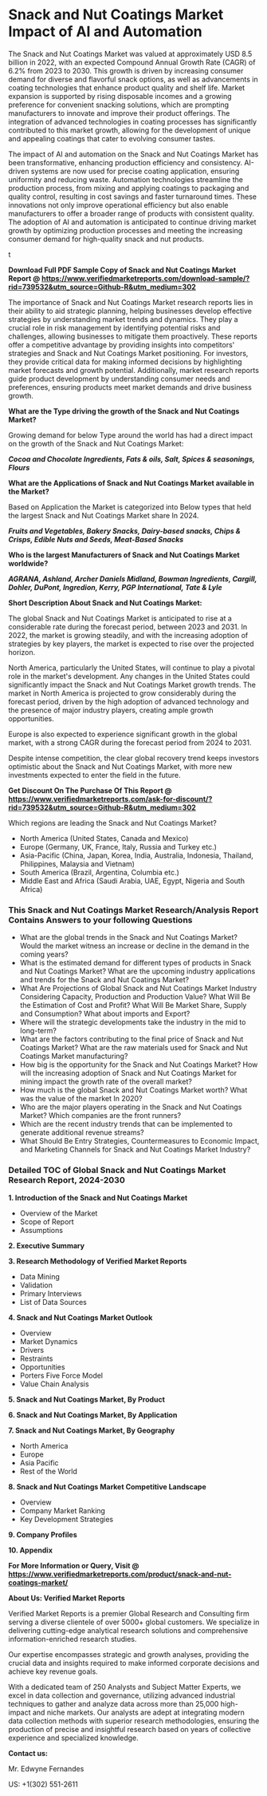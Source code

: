 <meta name="title" content="Global Snack and Nut Coatings Market Impact of AI and Automation"><meta name="description" content="The Snack and Nut Coatings Market was valued at approximately USD 8.5 billion in 2022, with an expected Compound Annual Growth Rate (CAGR) of 6.2% from 2023 to 2030. T"><meta name="title" content="Snack and Nut Coatings Market Size, Share, Scope, Trends, Growth, Opportunities, Analysis, Forecast"><h1>Snack and Nut Coatings Market Impact of AI and Automation</h1><p>The Snack and Nut Coatings Market was valued at approximately USD 8.5 billion in 2022, with an expected Compound Annual Growth Rate (CAGR) of 6.2% from 2023 to 2030. This growth is driven by increasing consumer demand for diverse and flavorful snack options, as well as advancements in coating technologies that enhance product quality and shelf life. Market expansion is supported by rising disposable incomes and a growing preference for convenient snacking solutions, which are prompting manufacturers to innovate and improve their product offerings. The integration of advanced technologies in coating processes has significantly contributed to this market growth, allowing for the development of unique and appealing coatings that cater to evolving consumer tastes.</p><p>The impact of AI and automation on the Snack and Nut Coatings Market has been transformative, enhancing production efficiency and consistency. AI-driven systems are now used for precise coating application, ensuring uniformity and reducing waste. Automation technologies streamline the production process, from mixing and applying coatings to packaging and quality control, resulting in cost savings and faster turnaround times. These innovations not only improve operational efficiency but also enable manufacturers to offer a broader range of products with consistent quality. The adoption of AI and automation is anticipated to continue driving market growth by optimizing production processes and meeting the increasing consumer demand for high-quality snack and nut products.</p>t</p><p id="" class=""><strong>Download Full PDF Sample Copy of Snack and Nut Coatings Market Report @ <a href="https://www.verifiedmarketreports.com/download-sample/?rid=739532&utm_source=Github-R&utm_medium=302" target="_blank">https://www.verifiedmarketreports.com/download-sample/?rid=739532&utm_source=Github-R&utm_medium=302</a></strong></p><p>The importance of&nbsp;Snack and Nut Coatings Market research reports lies in their ability to aid strategic planning, helping businesses develop effective strategies by understanding market trends and dynamics. They play a crucial role in risk management by identifying potential risks and challenges, allowing businesses to mitigate them proactively. These reports offer a competitive advantage by providing insights into competitors' strategies and Snack and Nut Coatings Market positioning. For investors, they provide critical data for making informed decisions by highlighting market forecasts and growth potential. Additionally, market research reports guide product development by understanding consumer needs and preferences, ensuring products meet market demands and drive business growth.</p><p><strong>What are the&nbsp;Type driving the growth of the Snack and Nut Coatings Market?</strong></p><p id="" class="">Growing demand for below Type around the world has had a direct impact on the growth of the Snack and Nut Coatings Market:</p><em><strong>Cocoa and Chocolate Ingredients, Fats & oils, Salt, Spices & seasonings, Flours</strong></em></p><strong>What are the&nbsp;Applications&nbsp;of Snack and Nut Coatings Market available in the Market?</strong></p><p id="" class="">Based on Application the Market is categorized into Below types that held the largest Snack and Nut Coatings Market share In 2024.</p><em><strong>Fruits and Vegetables, Bakery Snacks, Dairy-based snacks, Chips & Crisps, Edible Nuts and Seeds, Meat-Based Snacks</strong></em></p><strong>Who is the largest Manufacturers of Snack and Nut Coatings Market worldwide?</strong></p><p><em><strong>AGRANA, Ashland, Archer Daniels Midland, Bowman Ingredients, Cargill, Dohler, DuPont, Ingredion, Kerry, PGP International, Tate & Lyle</strong></em></p><p id="" class=""><strong>Short Description About Snack and Nut Coatings Market:</strong></p><p>The global Snack and Nut Coatings Market is anticipated to rise at a considerable rate during the forecast period, between 2023 and 2031. In 2022, the market is growing steadily, and with the increasing adoption of strategies by key players, the market is expected to rise over the projected horizon.</p><p>North America, particularly the United States, will continue to play a pivotal role in the market's development. Any changes in the United States could significantly impact the Snack and Nut Coatings Market growth trends. The market in North America is projected to grow considerably during the forecast period, driven by the high adoption of advanced technology and the presence of major industry players, creating ample growth opportunities.</p><p>Europe is also expected to experience significant growth in the global market, with a strong CAGR during the forecast period from 2024 to 2031.</p><p>Despite intense competition, the clear global recovery trend keeps investors optimistic about the Snack and Nut Coatings Market, with more new investments expected to enter the field in the future.</p><p id="" class=""><strong>Get Discount On The Purchase Of This Report @ <a href="https://www.verifiedmarketreports.com/ask-for-discount/?rid=739532&utm_source=Github-R&utm_medium=302" target="_blank">https://www.verifiedmarketreports.com/ask-for-discount/?rid=739532&utm_source=Github-R&utm_medium=302</a></strong></p>Which regions are leading the Snack and Nut Coatings Market?</p><ul><li>North America (United States, Canada and Mexico)</li><li>Europe (Germany, UK, France, Italy, Russia and Turkey etc.)</li><li>Asia-Pacific (China, Japan, Korea, India, Australia, Indonesia, Thailand, Philippines, Malaysia and Vietnam)</li><li>South America (Brazil, Argentina, Columbia etc.)</li><li>Middle East and Africa (Saudi Arabia, UAE, Egypt, Nigeria and South Africa)</li></ul><h3 id="" class="">This Snack and Nut Coatings Market Research/Analysis Report Contains Answers to your following Questions</h3><ul><li>What are the global trends in the Snack and Nut Coatings Market? Would the market witness an increase or decline in the demand in the coming years?</li><li>What is the estimated demand for different types of products in Snack and Nut Coatings Market? What are the upcoming industry applications and trends for the Snack and Nut Coatings Market?</li><li>What Are Projections of Global Snack and Nut Coatings Market Industry Considering Capacity, Production and Production Value? What Will Be the Estimation of Cost and Profit? What Will Be Market Share, Supply and Consumption? What about imports and Export?</li><li>Where will the strategic developments take the industry in the mid to long-term?</li><li>What are the factors contributing to the final price of Snack and Nut Coatings Market? What are the raw materials used for Snack and Nut Coatings Market manufacturing?</li><li>How big is the opportunity for the Snack and Nut Coatings Market? How will the increasing adoption of Snack and Nut Coatings Market for mining impact the growth rate of the overall market?</li><li>How much is the global Snack and Nut Coatings Market worth? What was the value of the market In 2020?</li><li>Who are the major players operating in the Snack and Nut Coatings Market? Which companies are the front runners?</li><li>Which are the recent industry trends that can be implemented to generate additional revenue streams?</li><li>What Should Be Entry Strategies, Countermeasures to Economic Impact, and Marketing Channels for Snack and Nut Coatings Market Industry?</li></ul><h3 id="" class="">Detailed TOC of Global Snack and Nut Coatings Market Research Report, 2024-2030</h3><p id="" class=""><strong>1. Introduction of the Snack and Nut Coatings Market</strong></p><ul><li>Overview of the Market</li><li>Scope of Report</li><li>Assumptions</li></ul><p id="" class=""><strong>2. Executive Summary</strong></p><p id="" class=""><strong>3. Research Methodology of Verified Market Reports</strong></p><ul><li>Data Mining</li><li>Validation</li><li>Primary Interviews</li><li>List of Data Sources</li></ul><p id="" class=""><strong>4. Snack and Nut Coatings Market Outlook</strong></p><ul><li>Overview</li><li>Market Dynamics</li><li>Drivers</li><li>Restraints</li><li>Opportunities</li><li>Porters Five Force Model</li><li>Value Chain Analysis</li></ul><p id="" class=""><strong>5. Snack and Nut Coatings Market, By Product</strong></p><p id="" class=""><strong>6. Snack and Nut Coatings Market, By Application</strong></p><p id="" class=""><strong>7. Snack and Nut Coatings Market, By Geography</strong></p><ul><li>North America</li><li>Europe</li><li>Asia Pacific</li><li>Rest of the World</li></ul><p id="" class=""><strong>8. Snack and Nut Coatings Market Competitive Landscape</strong></p><ul><li>Overview</li><li>Company Market Ranking</li><li>Key Development Strategies</li></ul><p id="" class=""><strong>9. Company Profiles</strong></p><p id="" class=""><strong>10. Appendix</strong></p><p id="" class=""><strong>For More Information or Query, Visit @ <a href="https://www.verifiedmarketreports.com/product/snack-and-nut-coatings-market/" target="_blank">https://www.verifiedmarketreports.com/product/snack-and-nut-coatings-market/</a></strong></p><p id="" class=""><strong>About Us: Verified Market Reports</strong></p><p id="" class="">Verified Market Reports is a premier Global Research and Consulting firm serving a diverse clientele of over 5000+ global customers. We specialize in delivering cutting-edge analytical research solutions and comprehensive information-enriched research studies.</p><p id="" class="">Our expertise encompasses strategic and growth analyses, providing the crucial data and insights required to make informed corporate decisions and achieve key revenue goals.</p><p id="" class="">With a dedicated team of 250 Analysts and Subject Matter Experts, we excel in data collection and governance, utilizing advanced industrial techniques to gather and analyze data across more than 25,000 high-impact and niche markets. Our analysts are adept at integrating modern data collection methods with superior research methodologies, ensuring the production of precise and insightful research based on years of collective experience and specialized knowledge.</p><p id="" class=""><strong>Contact us:</strong></p><p id="" class="">Mr. Edwyne Fernandes</p><p id="" class="">US: +1(302) 551-2611</p>